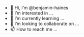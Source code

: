 - 👋 Hi, I’m @benjamin-haines
- 👀 I’m interested in ...
- 🌱 I’m currently learning ...
- 💞️ I’m looking to collaborate on ...
- 📫 How to reach me ...

<!---
benjamin-haines/benjamin-haines is a ✨ special ✨ repository because its `README.md` (this file) appears on your GitHub profile.
You can click the Preview link to take a look at your changes.
--->
